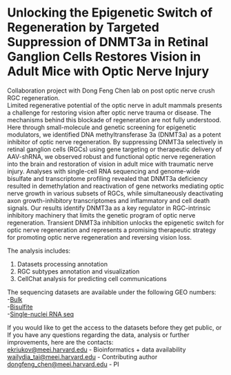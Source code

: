 # Unlocking the Epigenetic Switch of Regeneration by Targeted Suppression of DNMT3a in Retinal Ganglion Cells Restores Vision in Adult Mice with Optic Nerve Injury
Collaboration project with Dong Feng Chen lab on post optic nerve crush RGC regeneration. <br />
Limited regenerative potential of the optic nerve in adult mammals presents a challenge for restoring vision after optic nerve trauma or disease. The mechanisms behind this blockade of regeneration are not fully understood. Here through small-molecule and genetic screening for epigenetic modulators, we identified DNA methyltransferase 3a (DNMT3a) as a potent inhibitor of optic nerve regeneration. By suppressing DNMT3a selectively in retinal ganglion cells (RGCs) using gene targeting or therapeutic delivery of AAV-shRNA, we observed robust and functional optic nerve regeneration into the brain and restoration of vision in adult mice with traumatic nerve injury. Analyses with single-cell RNA sequencing and genome-wide bisulfate and transcriptome profiling revealed that DNMT3a deficiency resulted in demethylation and reactivation of gene networks mediating optic nerve growth in various subsets of RGCs, while simultaneously deactivating axon growth-inhibitory transcriptomes and inflammatory and cell death signals. Our results identify DNMT3a as a key regulator in RGC-intrinsic inhibitory machinery that limits the genetic program of optic nerve regeneration. Transient DNMT3a inhibition unlocks the epigenetic switch for optic nerve regeneration and represents a promising therapeutic strategy for promoting optic nerve regeneration and reversing vision loss.

The analysis includes: <br />
1. Datasets processing annotation <br />
2. RGC subtypes annotation and visualization <br />
3. CellChat analysis for predicting cell communications <br />

The sequencing datasets are available under the following GEO numbers: <br />
-[Bulk](https://www.ncbi.nlm.nih.gov/geo/query/acc.cgi?acc=GSE229033) <br />
-[Bisulfite](https://www.ncbi.nlm.nih.gov/geo/query/acc.cgi?acc=GSE229034) <br />
-[Single-nuclei RNA seq](https://www.ncbi.nlm.nih.gov/geo/query/acc.cgi?acc=GSE228627) <br />

If you would like to get the access to the datasets before they get public, or\
If you have any questions regarding the data, analysis or further improvements, here are the contacts: <br />
ekriukov@meei.harvard.edu - Bioinformatics + data availability\
wailydia_tai@meei.harvard.edu - Contributing author\
dongfeng_chen@meei.harvard.edu - PI
